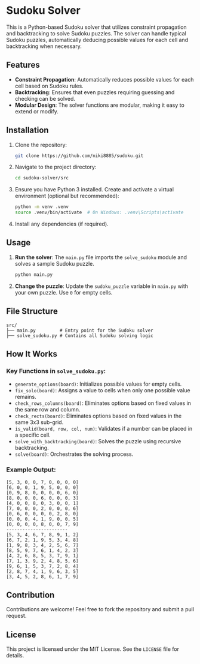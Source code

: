 # Sudoku Solver

This is a Python-based Sudoku solver that utilizes constraint propagation and backtracking to solve Sudoku puzzles. The solver can handle typical Sudoku puzzles, automatically deducing possible values for each cell and backtracking when necessary.

## Features

- **Constraint Propagation**: Automatically reduces possible values for each cell based on Sudoku rules.
- **Backtracking**: Ensures that even puzzles requiring guessing and checking can be solved.
- **Modular Design**: The solver functions are modular, making it easy to extend or modify.

## Installation

1. Clone the repository:
   ```bash
   git clone https://github.com/niki8885/sudoku.git
   ```
2. Navigate to the project directory:
   ```bash
   cd sudoku-solver/src
   ```
3. Ensure you have Python 3 installed. Create and activate a virtual environment (optional but recommended):
   ```bash
   python -m venv .venv
   source .venv/bin/activate  # On Windows: .venv\Scripts\activate
   ```
4. Install any dependencies (if required).

## Usage

1. **Run the solver**:
   The `main.py` file imports the `solve_sudoku` module and solves a sample Sudoku puzzle.

   ```bash
   python main.py
   ```

2. **Change the puzzle**:
   Update the `sudoku_puzzle` variable in `main.py` with your own puzzle. Use `0` for empty cells.

## File Structure

```
src/
├── main.py         # Entry point for the Sudoku solver
├── solve_sudoku.py # Contains all Sudoku solving logic
```

## How It Works

### Key Functions in `solve_sudoku.py`:

- `generate_options(board)`: Initializes possible values for empty cells.
- `fix_solo(board)`: Assigns a value to cells when only one possible value remains.
- `check_rows_columns(board)`: Eliminates options based on fixed values in the same row and column.
- `check_rects(board)`: Eliminates options based on fixed values in the same 3x3 sub-grid.
- `is_valid(board, row, col, num)`: Validates if a number can be placed in a specific cell.
- `solve_with_backtracking(board)`: Solves the puzzle using recursive backtracking.
- `solve(board)`: Orchestrates the solving process.

### Example Output:
```plaintext
[5, 3, 0, 0, 7, 0, 0, 0, 0]
[6, 0, 0, 1, 9, 5, 0, 0, 0]
[0, 9, 8, 0, 0, 0, 0, 6, 0]
[8, 0, 0, 0, 6, 0, 0, 0, 3]
[4, 0, 0, 8, 0, 3, 0, 0, 1]
[7, 0, 0, 0, 2, 0, 0, 0, 6]
[0, 6, 0, 0, 0, 0, 2, 8, 0]
[0, 0, 0, 4, 1, 9, 0, 0, 5]
[0, 0, 0, 0, 8, 0, 0, 7, 9]
-----------------------
[5, 3, 4, 6, 7, 8, 9, 1, 2]
[6, 7, 2, 1, 9, 5, 3, 4, 8]
[1, 9, 8, 3, 4, 2, 5, 6, 7]
[8, 5, 9, 7, 6, 1, 4, 2, 3]
[4, 2, 6, 8, 5, 3, 7, 9, 1]
[7, 1, 3, 9, 2, 4, 8, 5, 6]
[9, 6, 1, 5, 3, 7, 2, 8, 4]
[2, 8, 7, 4, 1, 9, 6, 3, 5]
[3, 4, 5, 2, 8, 6, 1, 7, 9]
```

## Contribution

Contributions are welcome! Feel free to fork the repository and submit a pull request.

## License

This project is licensed under the MIT License. See the `LICENSE` file for details.